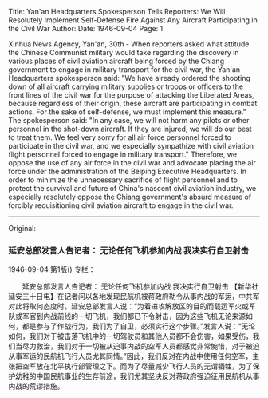 Title: Yan'an Headquarters Spokesperson Tells Reporters: We Will Resolutely Implement Self-Defense Fire Against Any Aircraft Participating in the Civil War
Author:
Date: 1946-09-04
Page: 1

Xinhua News Agency, Yan'an, 30th - When reporters asked what attitude the Chinese Communist military would take regarding the discovery in various places of civil aviation aircraft being forced by the Chiang government to engage in military transport for the civil war, the Yan'an Headquarters spokesperson said: "We have already ordered the shooting down of all aircraft carrying military supplies or troops or officers to the front lines of the civil war for the purpose of attacking the Liberated Areas, because regardless of their origin, these aircraft are participating in combat actions. For the sake of self-defense, we must implement this measure." The spokesperson said: "In any case, we will not harm any pilots or other personnel in the shot-down aircraft. If they are injured, we will do our best to treat them. We feel very sorry for all air force personnel forced to participate in the civil war, and we especially sympathize with civil aviation flight personnel forced to engage in military transport." Therefore, we oppose the use of any air force in the civil war and advocate placing the air force under the administration of the Beiping Executive Headquarters. In order to minimize the unnecessary sacrifice of flight personnel and to protect the survival and future of China's nascent civil aviation industry, we especially resolutely oppose the Chiang government's absurd measure of forcibly requisitioning civil aviation aircraft to engage in the civil war.



<hr /> 

Original: 


### 延安总部发言人告记者：  无论任何飞机参加内战  我决实行自卫射击

1946-09-04
第1版()
专栏：

　　延安总部发言人告记者：
    无论任何飞机参加内战
    我决实行自卫射击
    【新华社延安三十日电】在记者问以各地发现民航机被蒋政府勒令从事内战的军运，中共军对此将取何态度时，延安总部发言人说：“为着进攻解放区的目的而载运军火或军队或军官到内战前线的一切飞机，我们都已下令射击，因为这些飞机无论来源如何，都是参与了作战行为，我们为了自卫，必须实行这个步骤。”发言人说：“无论如何，我们对于被击落飞机中的一切驾驶员和其他人员都不会伤害，如果受伤，我们当尽力救治，我们对于一切被从迫事内战的空军人员都感觉非常惋惜，对于被迫从事军运的民航机飞行人员尤其同情。”因此，我们反对在内战中使用任何空军，主张把空军放在北平执行部管理之下。而为了尽量减少飞行人员的无谓牺牲，为了保护幼稚的中国民航事业的生存前途，我们尤其坚决反对蒋政府强迫征用民航机从事内战的荒谬措施。
